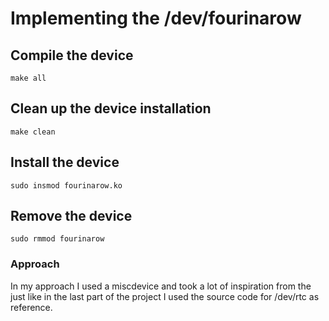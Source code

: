 # Implementing the /dev/fourinarow

## Compile the device
```
make all
```

## Clean up the device installation
```
make clean
```

## Install the device
```
sudo insmod fourinarow.ko
```

## Remove the device
```
sudo rmmod fourinarow
```

### Approach
In my approach I used a miscdevice and took a lot of inspiration from the just like in the last part of the project I used the source code for /dev/rtc as reference.